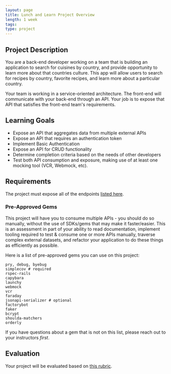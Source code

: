 ```yaml
---
layout: page
title: Lunch and Learn Project Overview
length: 1 week
tags:
type: project
---
```


## Project Description

You are a back-end developer working on a team that is building an application to search for cuisines by country, and provide opportunity to learn more about that countries culture. This app will allow users to search for recipes by country, favorite recipes, and learn more about a particular country.

Your team is working in a service-oriented architecture. The front-end will communicate with your back-end through an API. Your job is to expose that API that satisfies the front-end team's requirements.

## Learning Goals

* Expose an API that aggregates data from multiple external APIs
* Expose an API that requires an authentication token
* Implement Basic Authentication
* Expose an API for CRUD functionality
* Determine completion criteria based on the needs of other developers
* Test both API consumption and exposure, making use of at least one mocking tool (VCR, Webmock, etc). 

## Requirements

The project must expose all of the endpoints [listed here](./requirements).

### Pre-Approved Gems

This project will have you to consume multiple APIs - you should do so manually, without the use of SDKs/gems that may make it faster/easier. This is an assessment in part of your ability to read documentation, implement tooling required to test & consume one or more APIs manually, traverse complex external datasets, and refactor your application to do these things as efficiently as possible. 

Here is a list of pre-approved gems you can use on this project: 
```
pry, debug, byebug
simplecov # required
rspec-rails
capybara
launchy
webmock
vcr 
faraday
jsonapi-serializer # optional
factorybot
faker
bcrypt
shoulda-matchers
orderly
```

If you have questions about a gem that is not on this list, please reach out to your instructors *first*.

## Evaluation

Your project will be evaluated based on [this rubric](./rubric).
